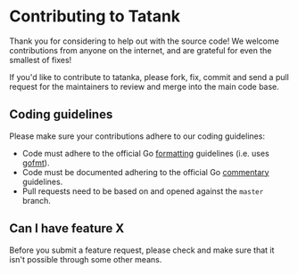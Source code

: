 # Contributing to Tatank

Thank you for considering to help out with the source code! We welcome 
contributions from anyone on the internet, and are grateful for even the 
smallest of fixes!

If you'd like to contribute to tatanka, please fork, fix, commit and send a 
pull request for the maintainers to review and merge into the main code base.

## Coding guidelines

Please make sure your contributions adhere to our coding guidelines:

 * Code must adhere to the official Go 
[formatting](https://golang.org/doc/effective_go.html#formatting) guidelines 
(i.e. uses [gofmt](https://golang.org/cmd/gofmt/)).
 * Code must be documented adhering to the official Go 
[commentary](https://golang.org/doc/effective_go.html#commentary) guidelines.
 * Pull requests need to be based on and opened against the `master` branch.

## Can I have feature X

Before you submit a feature request, please check and make sure that it isn't 
possible through some other means.
